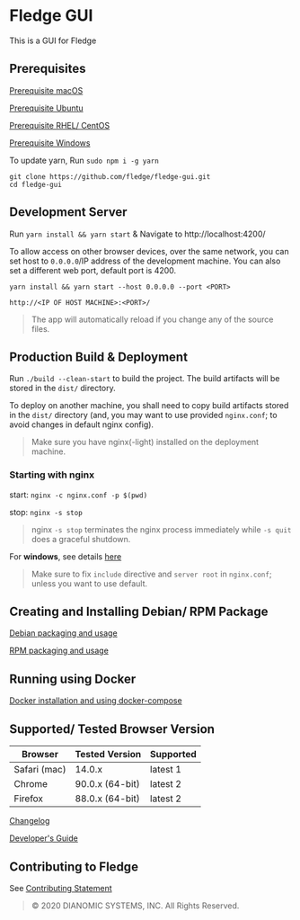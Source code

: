 # Fledge GUI
This is a GUI for Fledge

## Prerequisites

[Prerequisite macOS](docs/prerequisite-macos.md)

[Prerequisite Ubuntu](docs/prerequisite-ubuntu.md)

[Prerequisite RHEL/ CentOS](docs/prerequisite-redhat.md)

[Prerequisite Windows](docs/prerequisite-windows.md)

To update yarn, Run `sudo npm i -g yarn`

```
git clone https://github.com/fledge/fledge-gui.git
cd fledge-gui
```

## Development Server

Run `yarn install && yarn start` & Navigate to http://localhost:4200/

To allow access on other browser devices, over the same network, you can set host to `0.0.0.0`/IP address of the development machine. You can also set a different web port, default port is 4200.

`yarn install && yarn start --host 0.0.0.0 --port <PORT>` 

`http://<IP OF HOST MACHINE>:<PORT>/`

> The app will automatically reload if you change any of the source files.

## Production Build & Deployment

Run `./build --clean-start` to build the project. The build artifacts will be stored in the `dist/` directory.

To deploy on another machine, you shall need to copy build artifacts stored in the `dist/` directory (and, you may want to use provided `nginx.conf`; to avoid changes in default nginx config). 

> Make sure you have nginx(-light) installed on the deployment machine.

### Starting with nginx

start: `nginx -c nginx.conf -p $(pwd)`

stop: `nginx -s stop`

> nginx `-s stop` terminates the nginx process immediately while `-s quit` does a graceful shutdown.


For **windows**, see details [here](docs/windows-nginx-deployment-guide.md)

> Make sure to fix `include` directive and `server root` in `nginx.conf`; unless you want to use default.

## Creating and Installing Debian/ RPM Package
[Debian packaging and usage](docs/debian-readme.md)

[RPM packaging and usage](docs/rpm-readme.md)

## Running using Docker 
[Docker installation and using docker-compose](docs/docker-readme.md)

## Supported/ Tested Browser Version
Browser | Tested Version | Supported
--------|-------- |-------
Safari (mac)  | 14.0.x   | latest 1
Chrome  | 90.0.x (64-bit) | latest 2
Firefox | 88.0.x (64-bit) | latest 2


[Changelog](docs/changelog.md)

[Developer's Guide](docs/developers-guide.md)

## Contributing to Fledge
See [Contributing Statement](CONTRIBUTING.md)

> &copy; 2020 DIANOMIC SYSTEMS, INC. All Rights Reserved.
